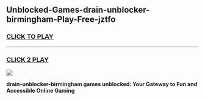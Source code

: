 
## Unblocked-Games-drain-unblocker-birmingham-Play-Free-jztfo
<h3>
<a href="https://premium76.site?title=drain-unblocker-birmingham&ref=10A">CLICK TO PLAY</a></h3>
<hr>

<h3>
<a href="https://premium76.site?title=drain-unblocker-birmingham&ref=10A">CLICK 2 PLAY</a>
  
</h3>

<a href="https://premium76.site?title=drain-unblocker-birmingham&ref=10A"><img src="https://clearcache.store/games.png"></a>


**drain-unblocker-birmingham games unblocked: Your Gateway to Fun and Accessible Online Gaming**
